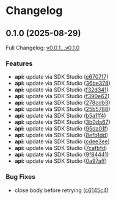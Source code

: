 # Changelog

## 0.1.0 (2025-08-29)

Full Changelog: [v0.0.1...v0.1.0](https://github.com/beeper/desktop-api-go/compare/v0.0.1...v0.1.0)

### Features

* **api:** update via SDK Studio ([e6707f7](https://github.com/beeper/desktop-api-go/commit/e6707f7a74894867f206865d4d2a36ae00372917))
* **api:** update via SDK Studio ([36be378](https://github.com/beeper/desktop-api-go/commit/36be3780fb98ff95cecde1c4ecdd7d45cdb4aec1))
* **api:** update via SDK Studio ([f32d341](https://github.com/beeper/desktop-api-go/commit/f32d3418ec8b806313a58dac62e4de26c2894a17))
* **api:** update via SDK Studio ([f390e62](https://github.com/beeper/desktop-api-go/commit/f390e629ec0230972d8f84fbffe27ea6a56e92ee))
* **api:** update via SDK Studio ([278cdb3](https://github.com/beeper/desktop-api-go/commit/278cdb321d3459c4019254ea75e5705bd70597b1))
* **api:** update via SDK Studio ([25b5788](https://github.com/beeper/desktop-api-go/commit/25b578877564808fdd3eddb5a4a7238c6b249bc7))
* **api:** update via SDK Studio ([b5a1ff4](https://github.com/beeper/desktop-api-go/commit/b5a1ff452e59274b58586d826e5ebd34efe37a0a))
* **api:** update via SDK Studio ([3b0da67](https://github.com/beeper/desktop-api-go/commit/3b0da676abda606cbb2d58f5dbc558dfbebf16a6))
* **api:** update via SDK Studio ([95da01f](https://github.com/beeper/desktop-api-go/commit/95da01f346d6483cce93fafe9b0ba0a59c50c0a3))
* **api:** update via SDK Studio ([8efb1dd](https://github.com/beeper/desktop-api-go/commit/8efb1ddb9a3c01b51c69e04d16f3e40fcbfebbdb))
* **api:** update via SDK Studio ([cdee3ee](https://github.com/beeper/desktop-api-go/commit/cdee3ee8a2f49c9cbd6a3fd1948b7576b6c5d645))
* **api:** update via SDK Studio ([7cafbfd](https://github.com/beeper/desktop-api-go/commit/7cafbfdcbd5d5aae479a6b665ec5578586dbc215))
* **api:** update via SDK Studio ([9f84441](https://github.com/beeper/desktop-api-go/commit/9f84441fa443bd5f02323eca7676de4d960924e0))
* **api:** update via SDK Studio ([0a97aff](https://github.com/beeper/desktop-api-go/commit/0a97aff2981e3f611cfd829353868f3fb40633d9))


### Bug Fixes

* close body before retrying ([c6145c4](https://github.com/beeper/desktop-api-go/commit/c6145c4b7e1880a13319137608951f0049d94c25))
